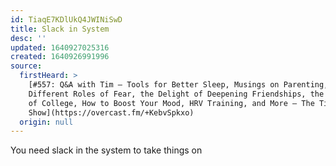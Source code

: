 ```yaml
---
id: TiaqE7KDlUkQ4JWINiSwD
title: Slack in System
desc: ''
updated: 1640927025316
created: 1640926991996
source:
  firstHeard: >
    [#557: Q&A with Tim — Tools for Better Sleep, Musings on Parenting, the
    Different Roles of Fear, the Delight of Deepening Friendships, the Purpose
    of College, How to Boost Your Mood, HRV Training, and More — The Tim Ferriss
    Show](https://overcast.fm/+KebvSpkxo)
  origin: null
---
```

You need slack in the system to take things on 
